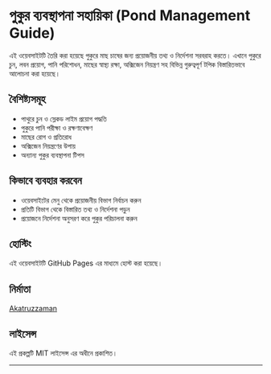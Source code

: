 # পুকুর ব্যবস্থাপনা সহায়িকা (Pond Management Guide)

এই ওয়েবসাইটটি তৈরি করা হয়েছে পুকুরে মাছ চাষের জন্য প্রয়োজনীয় তথ্য ও নির্দেশনা সরবরাহ করতে। এখানে পুকুরে চুন, লবন প্রয়োগ, পানি পরিশোধন, মাছের স্বাস্থ্য রক্ষা, অক্সিজেন নিয়ন্ত্রণ সহ বিভিন্ন গুরুত্বপূর্ণ টপিক বিস্তারিতভাবে আলোচনা করা হয়েছে।

## বৈশিষ্ট্যসমূহ
- পাথুরে চুন ও স্লেকড লাইম প্রয়োগ পদ্ধতি
- পুকুরে পানি পরীক্ষা ও রক্ষণাবেক্ষণ
- মাছের রোগ ও প্রতিরোধ
- অক্সিজেন নিয়ন্ত্রণের উপায়
- অন্যান্য পুকুর ব্যবস্থাপনা টিপস

## কিভাবে ব্যবহার করবেন
- ওয়েবসাইটের মেনু থেকে প্রয়োজনীয় বিভাগ নির্বাচন করুন
- প্রতিটি বিভাগ থেকে বিস্তারিত তথ্য ও নির্দেশনা পড়ুন
- প্রয়োজনে নির্দেশনা অনুসরণ করে পুকুর পরিচালনা করুন

## হোস্টিং
এই ওয়েবসাইটটি GitHub Pages এর মাধ্যমে হোস্ট করা হয়েছে।

## নির্মাতা
[Akatruzzaman](https://github.com/coderzaman/)


## লাইসেন্স
এই প্রকল্পটি MIT লাইসেন্স এর অধীনে প্রকাশিত।

---
